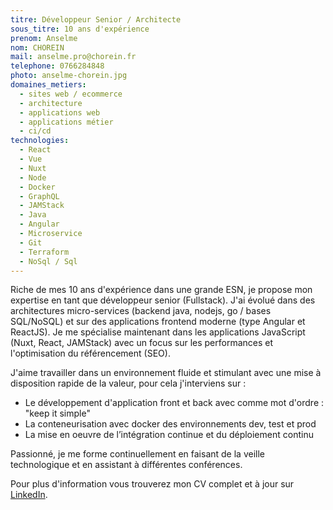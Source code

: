 ```yaml
---
titre: Développeur Senior / Architecte
sous_titre: 10 ans d'expérience
prenom: Anselme
nom: CHOREIN
mail: anselme.pro@chorein.fr
telephone: 0766284848
photo: anselme-chorein.jpg
domaines_metiers:
  - sites web / ecommerce
  - architecture
  - applications web
  - applications métier
  - ci/cd
technologies:
  - React
  - Vue
  - Nuxt
  - Node
  - Docker
  - GraphQL
  - JAMStack
  - Java
  - Angular
  - Microservice
  - Git
  - Terraform
  - NoSql / Sql
---
```


Riche de mes 10 ans d'expérience dans une grande ESN, je propose mon expertise en tant que développeur senior (Fullstack). J'ai évolué dans des architectures micro-services (backend java, nodejs, go / bases SQL/NoSQL) et sur des applications frontend moderne (type Angular et ReactJS).
Je me spécialise maintenant dans les applications JavaScript (Nuxt, React, JAMStack) avec un focus sur les performances et l'optimisation du référencement (SEO).

J'aime travailler dans un environnement fluide et stimulant avec une mise à disposition rapide de la valeur, pour cela j'interviens sur :

- Le développement d'application front et back avec comme mot d'ordre : "keep it simple"
- La conteneurisation avec docker des environnements dev, test et prod
- La mise en oeuvre de l’intégration continue et du déploiement continu

Passionné, je me forme continuellement en faisant de la veille technologique et en assistant à différentes conférences.

Pour plus d'information vous trouverez mon CV complet et à jour sur [LinkedIn](https://www.linkedin.com/in/anselmechorein/).

